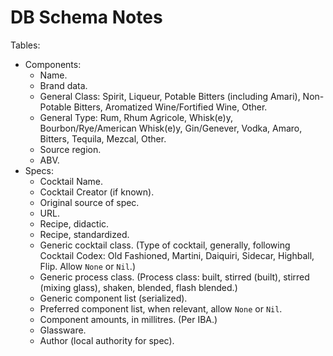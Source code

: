 # DB Schema Notes

Tables:
+ Components:
  + Name.
  + Brand data.
  + General Class: Spirit, Liqueur, Potable Bitters (including Amari), Non-Potable Bitters, Aromatized Wine/Fortified Wine, Other.
  + General Type: Rum, Rhum Agricole, Whisk(e)y, Bourbon/Rye/American Whisk(e)y, Gin/Genever, Vodka, Amaro, Bitters, Tequila, Mezcal, Other.
  + Source region.
  + ABV.
+ Specs:
  + Cocktail Name.
  + Cocktail Creator (if known).
  + Original source of spec.
  + URL.
  + Recipe, didactic.
  + Recipe, standardized.
  + Generic cocktail class. (Type of cocktail, generally, following Cocktail Codex: Old Fashioned, Martini, Daiquiri, Sidecar, Highball, Flip. Allow `None` or `Nil`.)
  + Generic process class. (Process class: built, stirred (built), stirred (mixing glass), shaken, blended, flash blended.)
  + Generic component list (serialized).
  + Preferred component list, when relevant, allow `None` or `Nil`.
  + Component amounts, in millitres. (Per IBA.)
  + Glassware.
  + Author (local authority for spec).
